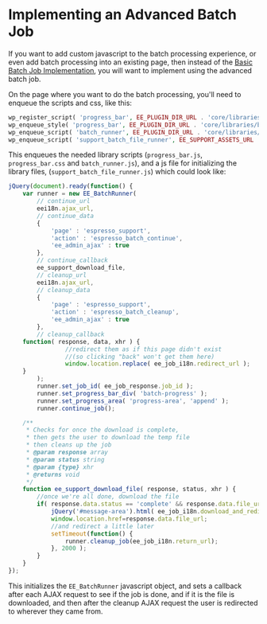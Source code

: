 # Implementing an Advanced Batch Job

If you want to add custom javascript to the batch processing experience, or even add batch processing into an existing page, then instead of the [Basic Batch Job Implementation](implementing-a-basic-batch-job.md), you will want to implement using the advanced batch job.

On the page where you want to do the batch processing, you'll need to enqueue the scripts and css, like this:

```php
wp_register_script( 'progress_bar', EE_PLUGIN_DIR_URL . 'core/libraries/batch/Assets/progress_bar.js', array( 'jquery' ) );
wp_enqueue_style( 'progress_bar', EE_PLUGIN_DIR_URL . 'core/libraries/batch/Assets/progress_bar.css', array(), EVENT_ESPRESSO_VERSION );
wp_enqueue_script( 'batch_runner', EE_PLUGIN_DIR_URL . 'core/libraries/batch/Assets/batch_runner.js', array( 'progress_bar' ));
wp_enqueue_script( 'support_batch_file_runner', EE_SUPPORT_ASSETS_URL . 'support_batch_file_runner.js', array( 'batch_runner' ), EVENT_ESPRESSO_VERSION,true);
```

This enqueues the needed library scripts (`progress_bar.js`, `progress_bar.css` and `batch_runner.js`), and a js file for initializing the library files, (`support_batch_file_runner.js`) which could look like:

```javascript
jQuery(document).ready(function() {
    var runner = new EE_BatchRunner(
        // continue_url
        eei18n.ajax_url,
        // continue_data
        {
            'page' : 'espresso_support',
            'action' : 'espresso_batch_continue',
            'ee_admin_ajax' : true
        },
        // continue_callback
        ee_support_download_file,
        // cleanup_url
        eei18n.ajax_url,
        // cleanup_data
        {
            'page' : 'espresso_support',
            'action' : 'espresso_batch_cleanup',
            'ee_admin_ajax' : true
        },
        // cleanup_callback
	function( response, data, xhr ) {
                //redirect them as if this page didn't exist
                //(so clicking "back" won't get them here)
                window.location.replace( ee_job_i18n.redirect_url );
	}
        );
        runner.set_job_id( ee_job_response.job_id );
        runner.set_progress_bar_div( 'batch-progress' );
        runner.set_progress_area( 'progress-area', 'append' );
        runner.continue_job();

	/**
	 * Checks for once the download is complete,
	 * then gets the user to download the temp file
	 * then cleans up the job
	 * @param response array
	 * @param status string
	 * @param {type} xhr
	 * @returns void
	 */
	function ee_support_download_file( response, status, xhr ) {
		//once we're all done, download the file
		if( response.data.status == 'complete' && response.data.file_url != '' ) {
			jQuery('#message-area').html( ee_job_i18n.download_and_redirecting );
			window.location.href=response.data.file_url;
			//and redirect a little later
			setTimeout(function() {
				runner.cleanup_job(ee_job_i18n.return_url);
			}, 2000 );
		}
	}
});
```

This initializes the `EE_BatchRunner` javascript object, and sets a callback after each AJAX request to see if the job is done, and if it is the file is downloaded, and then after the cleanup AJAX request the user is redirected to wherever they came from.